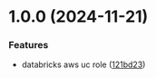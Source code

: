 # 1.0.0 (2024-11-21)


### Features

* databricks aws uc role ([121bd23](https://github.com/data-platform-hq/terraform-databricks-aws-uc-role/commit/121bd236cfeca6cdee388af2c3b2a9bb1a148b74))

